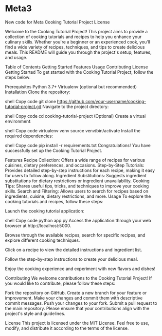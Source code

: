 # Meta3
New code for Meta
Cooking Tutorial Project License

Welcome to the Cooking Tutorial Project! This project aims to provide a collection of cooking tutorials and recipes to help you enhance your culinary skills. Whether you're a beginner or an experienced cook, you'll find a wide variety of recipes, techniques, and tips to create delicious meals. This README will guide you through the project's setup, features, and usage.

Table of Contents Getting Started Features Usage Contributing License Getting Started To get started with the Cooking Tutorial Project, follow the steps below:

Prerequisites Python 3.7+ Virtualenv (optional but recommended) Installation Clone the repository:

shell Copy code git clone https://github.com/your-username/cooking-tutorial-project.git Navigate to the project directory:

shell Copy code cd cooking-tutorial-project (Optional) Create a virtual environment:

shell Copy code virtualenv venv source venv/bin/activate Install the required dependencies:

shell Copy code pip install -r requirements.txt Congratulations! You have successfully set up the Cooking Tutorial Project.

Features Recipe Collection: Offers a wide range of recipes for various cuisines, dietary preferences, and occasions. Step-by-Step Tutorials: Provides detailed step-by-step instructions for each recipe, making it easy for users to follow along. Ingredient Substitutions: Suggests ingredient substitutions for dietary restrictions or ingredient unavailability. Cooking Tips: Shares useful tips, tricks, and techniques to improve your cooking skills. Search and Filtering: Allows users to search for recipes based on ingredients, cuisine, dietary restrictions, and more. Usage To explore the cooking tutorials and recipes, follow these steps:

Launch the cooking tutorial application:

shell Copy code python app.py Access the application through your web browser at http://localhost:5000.

Browse through the available recipes, search for specific recipes, and explore different cooking techniques.

Click on a recipe to view the detailed instructions and ingredient list.

Follow the step-by-step instructions to create your delicious meal.

Enjoy the cooking experience and experiment with new flavors and dishes!

Contributing We welcome contributions to the Cooking Tutorial Project! If you would like to contribute, please follow these steps:

Fork the repository on GitHub. Create a new branch for your feature or improvement. Make your changes and commit them with descriptive commit messages. Push your changes to your fork. Submit a pull request to the main repository. Please ensure that your contributions align with the project's style and guidelines.

License This project is licensed under the MIT License. Feel free to use, modify, and distribute it according to the terms of the license.
